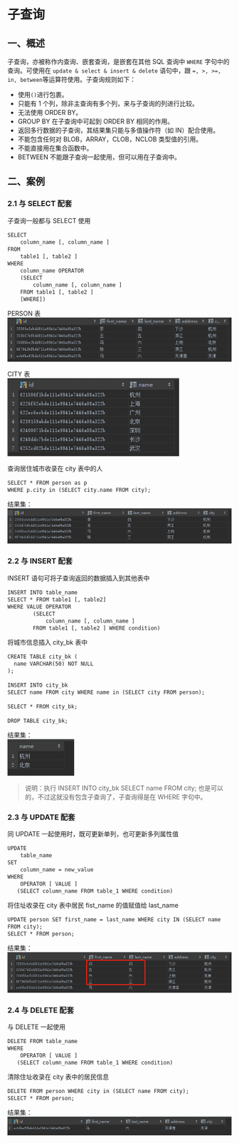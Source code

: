 # 子查询
## 一、概述
子查询，亦被称作内查询、嵌套查询，是嵌套在其他 SQL 查询中 `WHERE` 字句中的查询。可使用在 `update & select & insert & delete` 
语句中，跟 `=, >, >=, in, between`等运算符使用。子查询规则如下：
* 使用`()`进行包裹。
* 只能有 1 个列，除非主查询有多个列，来与子查询的列进行比较。
* 无法使用 ORDER BY。
* GROUP BY 在子查询中可起到 ORDER BY 相同的作用。
* 返回多行数据的子查询，其结果集只能与多值操作符（如 IN）配合使用。
* 不能包含任何对 BLOB，ARRAY，CLOB，NCLOB 类型值的引用。
* 不能直接用在集合函数中。
* BETWEEN 不能跟子查询一起使用，但可以用在子查询中。

## 二、案例
### 2.1 与 SELECT 配套
子查询一般都与 SELECT 使用
```
SELECT 
    column_name [, column_name ]
FROM   
    table1 [, table2 ]
WHERE  
    column_name OPERATOR
    (SELECT 
        column_name [, column_name ]
    FROM table1 [, table2 ]
    [WHERE])
```

PERSON 表  
![PERSON](../assert/tb_person.png)

CITY 表  
![CITY](../assert/tb_city.png)

查询居住城市收录在 city 表中的人
```
SELECT * FROM person as p 
WHERE p.city in (SELECT city.name FROM city);
```
结果集：  
![SELECT子查询](../assert/sample_select_sub_query.png)

### 2.2 与 INSERT 配套 
INSERT 语句可将子查询返回的数据插入到其他表中
```
INSERT INTO table_name 
SELECT * FROM table1 [, table2]
WHERE VALUE OPERATOR 
        (SELECT 
            column_name [, column_name ]
        FROM table1 [, table2 ] WHERE condition)
```

将城市信息插入 city_bk 表中
```
CREATE TABLE city_bk (
  name VARCHAR(50) NOT NULL
);

INSERT INTO city_bk
SELECT name FROM city WHERE name in (SELECT city FROM person);

SELECT * FROM city_bk;

DROP TABLE city_bk;
```
结果集：  
![INERT子查询](../assert/sample_insert_sub_query.png)

> 说明：执行 INSERT INTO city_bk SELECT name FROM city; 也是可以的，不过这就没有包含子查询了，子查询得是在 WHERE 字句中。

### 2.3 与 UPDATE 配套
同 UPDATE 一起使用时，既可更新单列，也可更新多列属性值
```
UPDATE 
    table_name 
SET 
    column_name = new_value
WHERE 
    OPERATOR [ VALUE ]
   (SELECT column_name FROM table_1 WHERE condition)
```

将住址收录在 city 表中居民 fist_name 的值赋值给 last_name
```
UPDATE person SET first_name = last_name WHERE city IN (SELECT name FROM city);
SELECT * FROM person;
```
结果集：  
![UPDATE子查询](../assert/sample_update_sub_query.png)

### 2.4 与 DELETE 配套
与 DELETE 一起使用
```
DELETE FROM table_name
WHERE 
    OPERATOR [ VALUE ]
   (SELECT column_name FROM table_1 WHERE condition)
```

清除住址收录在 city 表中的居民信息
```
DELETE FROM person WHERE city in (SELECT name FROM city);
SELECT * FROM person;
```
结果集：  
![DELETE子查询](../assert/sample_delete_sub_query.png)